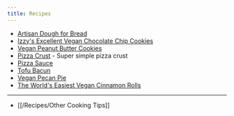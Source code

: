 ```yaml
---
title: Recipes
---
```


* [Artisan Dough for Bread](/Recipes/Artisan_Dough_for_Bread)
* [Izzy's Excellent Vegan Chocolate Chip Cookies](/Recipes/Izzy's_Excellent_Vegan_Chocolate_Chip_Cookies)
* [Vegan Peanut Butter Cookies](/Recipes/Vegan_Peanut_Butter_Cookies)
* [Pizza Crust](/Recipes/Pizza_Crust) - Super simple pizza crust
* [Pizza Sauce](/Recipes/Pizza_Sauce)
* [Tofu Bacun](/Recipes/Tofu_Bacun)
* [Vegan Pecan Pie](/Recipes/Vegan_Pecan_Pie)
* [The World's Easiest Vegan Cinnamon Rolls](/Recipes/The_World's_Easiest_Vegan_Cinnamon_Rolls)

---

* [[/Recipes/Other Cooking Tips]]